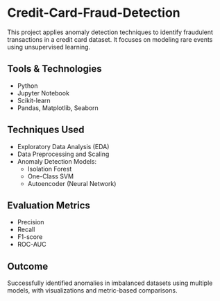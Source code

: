 # Credit-Card-Fraud-Detection

This project applies anomaly detection techniques to identify fraudulent transactions in a credit card dataset. It focuses on modeling rare events using unsupervised learning.

## Tools & Technologies
- Python
- Jupyter Notebook
- Scikit-learn
- Pandas, Matplotlib, Seaborn

## Techniques Used
- Exploratory Data Analysis (EDA)
- Data Preprocessing and Scaling
- Anomaly Detection Models:
  - Isolation Forest
  - One-Class SVM
  - Autoencoder (Neural Network)

## Evaluation Metrics
- Precision
- Recall
- F1-score
- ROC-AUC

## Outcome
Successfully identified anomalies in imbalanced datasets using multiple models, with visualizations and metric-based comparisons.


